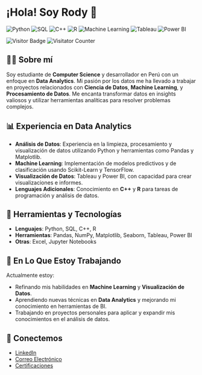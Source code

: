 # ¡Hola! Soy Rody 👋

<!-- Badges -->
![Python](https://img.shields.io/badge/Python-%233776AB.svg?&style=flat-square&logo=python&logoColor=white)
![SQL](https://img.shields.io/badge/SQL-%2307405f.svg?&style=flat-square&logo=sql&logoColor=white)
![C++](https://img.shields.io/badge/C++-%2300599C.svg?&style=flat-square&logo=c%2B%2B&logoColor=white)
![R](https://img.shields.io/badge/R-%234C8C2A.svg?&style=flat-square&logo=r&logoColor=white)
![Machine Learning](https://img.shields.io/badge/Machine%20Learning-%23007ACC.svg?&style=flat-square&logo=python&logoColor=white)
![Tableau](https://img.shields.io/badge/Tableau-%2335B8E3.svg?&style=flat-square&logo=tableau&logoColor=white)
![Power BI](https://img.shields.io/badge/Power%20BI-%23F2C811.svg?&style=flat-square&logo=powerbi&logoColor=black)

![Visitor Badge](https://visitor-badge.glitch.me/badge?page_id=R0SEWT.R0SEWT&label=Visits&labelColor=000000&logo=GitHub&logoColor=FFFFFF&color=1D70B8&style=for-the-badge)
![Visitator Counter](https://shields-io-visitor-counter.herokuapp.com/badge?page=R0SEWT.R0SEWT&label=My%20First%20Counter&labelColor=000000&logo=GitHub&logoColor=FFFFFF&color=1D70B8&style=for-the-badge)

<!--https://github.com/ESKYoung/shields-io-visitor-counter -->

## 👨‍💻 Sobre mí

Soy estudiante de **Computer Science** y desarrollador en Perú con un enfoque en **Data Analytics**. Mi pasión por los datos me ha llevado a trabajar en proyectos relacionados con **Ciencia de Datos**, **Machine Learning**, y **Procesamiento de Datos**. Me encanta transformar datos en insights valiosos y utilizar herramientas analíticas para resolver problemas complejos.

## 📊 Experiencia en Data Analytics

- **Análisis de Datos**: Experiencia en la limpieza, procesamiento y visualización de datos utilizando Python y herramientas como Pandas y Matplotlib.
- **Machine Learning**: Implementación de modelos predictivos y de clasificación usando Scikit-Learn y TensorFlow.
- **Visualización de Datos**: Tableau y Power BI, con capacidad para crear visualizaciones e informes.
- **Lenguajes Adicionales**: Conocimiento en **C++** y **R** para tareas de programación y análisis de datos.

<!--
- **Proyectos Relevantes**: 
  - **[Análisis de Sentimientos en Redes Sociales](enlace-al-proyecto)**: Desarrollé un sistema para analizar y visualizar el sentimiento en tiempo real.
  - **[Análisis de Ventas y Tendencias](enlace-al-proyecto)**: Creé un informe detallado sobre las tendencias de ventas usando herramientas de análisis de datos.
-->

## 🔧 Herramientas y Tecnologías

- **Lenguajes**: Python, SQL, C++, R
- **Herramientas**: Pandas, NumPy, Matplotlib, Seaborn, Tableau, Power BI
- **Otras**: Excel, Jupyter Notebooks

## 🌱 En Lo Que Estoy Trabajando

Actualmente estoy:

- Refinando mis habilidades en **Machine Learning** y **Visualización de Datos**.
- Aprendiendo nuevas técnicas en **Data Analytics** y mejorando mi conocimiento en herramientas de BI.
- Trabajando en proyectos personales para aplicar y expandir mis conocimientos en el análisis de datos.

<!--
## 🚀 Proyectos en Progreso

- **[Análisis de Datos de Ventas](enlace-al-proyecto)**: Proyecto en el que estoy trabajando para analizar patrones de ventas y generar insights para la toma de decisiones.
- **[Modelo Predictivo de Demandas](enlace-al-proyecto)**: Desarrollando un modelo para predecir la demanda de productos utilizando técnicas de Machine Learning.

## 📝 Blog y Publicaciones

- **[Mi Blog sobre Ciencia de Datos](enlace-a-tu-blog)**: Publicaciones sobre temas relevantes en ciencia de datos, análisis y visualización.
- **[Artículos en Medium](enlace-a-tus-artículos)**: Reflexiones y tutoriales sobre proyectos y aprendizajes en el campo de los datos.

## 🎯 Objetivos

- **Adquirir Experiencia Profesional**: Buscar oportunidades para aplicar mis habilidades en entornos reales y enfrentar desafíos en el análisis de datos.
- **Certificaciones**: Obtener certificaciones adicionales en herramientas de BI y técnicas avanzadas de análisis de datos.
-->

## 🤝 Conectemos

- [LinkedIn](https://www.linkedin.com/in/rosewt/)
- [Correo Electrónico](mailto:u202216562@upc.edu.pe)
- [Certificaciones](https://www.coursera.org/user/5c475ee3e93cd0579b7a95bb0a6deaf8)


<!--
## 📈 Estadísticas

[![Rody's GitHub Stats](https://github-readme-stats.vercel.app/api?username=tuusuario&show_icons=true&hide_title=true&count_private=true&hide=prs)](https://github.com/tuusuario)
-->
